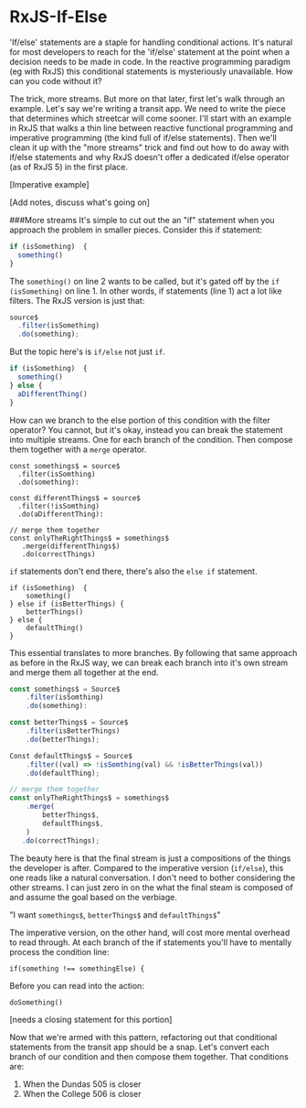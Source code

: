 # RxJS-If-Else

'If/else' statements are a staple for handling conditional actions. It's natural for most developers to reach for the 'if/else' statement at the point when a decision needs to be made in code. In the reactive programming paradigm (eg with RxJS) this conditional statements is mysteriously unavailable. How can you code without it? 

The trick, more streams. But more on that later, first let's walk through an example.  Let's say we're writing a transit app. We need to write the piece that determines which streetcar will come sooner. I'll start with an example in RxJS that walks a thin line between reactive functional programming and imperative programming (the kind full of if/else statements). Then we'll clean it up with the "more streams" trick and find out how to do away with if/else statements and why RxJS doesn't offer a dedicated if/else operator (as of RxJS 5) in the first place.

[Imperative example]

[Add notes, discuss what's going on]

###More streams
It's simple to cut out the an "if" statement when you approach the problem in smaller pieces. Consider this if statement:

```javascript
if (isSomething)  {
  something()
}
```

The `something()` on line 2 wants to be called, but it's gated off by the `if (isSomething)` on line 1. In other words, if statements (line 1) act a lot like filters. The RxJS version is just that:

```javascript
source$
  .filter(isSomething)
  .do(something);
```

But the topic here's is `if/else` not just `if`. 

```javascript
if (isSomething)  {
  something()
} else {
  aDifferentThing()
}
```

How can we branch to the else portion of this condition with the filter operator?  You cannot, but it's okay, instead you can break the statement into multiple streams. One for each branch of the condition. Then compose them together with a `merge` operator.

```javacript
const somethings$ = source$
  .filter(isSomthing)
  .do(something):

const differentThings$ = source$
  .filter(!isSomthing)
  .do(aDifferentThing):

// merge them together
const onlyTheRightThings$ = somethings$
   .merge(differentThings$)
   .do(correctThings)
```
   

`if` statements don't end there, there's also the `else if` statement. 

```javacript
if (isSomething)  {
	something()
} else if (isBetterThings) {
	betterThings()
} else {
	defaultThing()
}
```

This essential translates to more branches. By following that same approach as before in the RxJS way, we can break each branch into it's own stream and merge them all together at the end. 

```javascript
const somethings$ = Source$
	.filter(isSomthing)
	.do(something):

const betterThings$ = Source$
	.filter(isBetterThings)
	.do(betterThings);

Const defaultThings$ = Source$
	.filter((val) => !isSomthing(val) && !isBetterThings(val))
	.do(defaultThing);

// merge them together
const onlyTheRightThings$ = somethings$
	.merge(
	  	betterThings$,
	  	defaultThings$,
	)
   .do(correctThings);
```

The beauty here is that the final stream is just a compositions of the things the developer is after. Compared to the imperative version (`if/else`), this one reads like a natural conversation. I don't need to bother considering the other streams. I can just zero in on the what the final steam is composed of and assume the goal based on the verbiage.

"I want `somethings$`, `betterThings$` and `defaultThings$`" 

The imperative version, on the other hand, will cost more mental overhead to read through.  At each branch of the if statements you'll have to mentally process the condition line:

`if(something !== somethingElse) {`

Before you can read into the action:

`doSomething()` 

[needs a closing statement for this portion]

Now that we're armed with this pattern, refactoring out that conditional statements from the transit app should be a snap. Let's convert each branch of our condition and then compose them together. That conditions are:

1. When the Dundas 505 is closer
2. When the College 506 is closer





